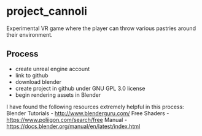 # project_cannoli
Experimental VR game where the player can throw various pastries around their environment. 

## Process
- create unreal engine account
- link to github
- download blender
- create project in github under GNU GPL 3.0 license
- begin rendering assets in Blender

I have found the following resources extremely helpful in this process:
Blender Tutorials - http://www.blenderguru.com/
Free Shaders - https://www.poliigon.com/search/free
Manual - https://docs.blender.org/manual/en/latest/index.html

